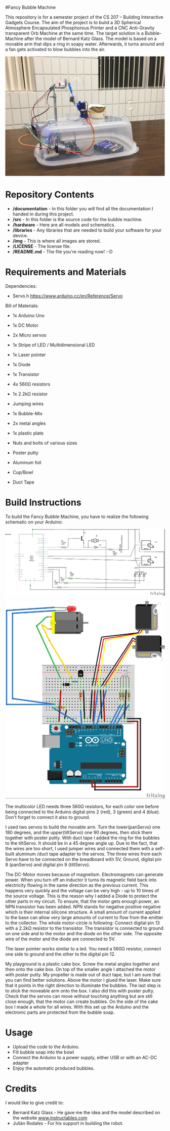 #Fancy Bubble Machine

This repository is for a semester project of the CS 207 – Building Interactive Gadgets
Course. The aim of the project is to build a 3D Spherical Atmosphere Encapsulated Phosphorous
Printer and a CNC Anti-Gravity transparent Orb Machine at the same time. The
target solution is a Bubble-Machine after the model of Bernard Katz Glass. The model is based on a movable arm that dips
a ring in soapy water. Afterwards, it turns around and a fan gets activated to blow bubbles into the air.


![alt text][pic1]

[pic1]: https://github.com/Risnar/CS207SemesterProject/blob/master/img/FancyBubbleBot.jpg "Fancy Bubble Bot"

Repository Contents
============
* **/documentation** - In this folder you will find all the documentation I handed in during this project.
* **/src** - In this folder is the source code for the bubble machine.
* **/hardware** - Here are all models and schematics.
* **/libraries** - Any libraries that are needed to build your software for your device.
* **/img** - This is where all images are stored.
* **/LICENSE** - The license file.
* **/README.md** - The file you're reading now! :-D

Requirements and Materials
============
Dependencies:
* Servo.h https://www.arduino.cc/en/Reference/Servo

Bill of Materials:
* 1x Arduino Uno
* 1x DC Motor
* 2x Micro servos
* 1x Stripe of LED / Multidimensional LED
* 1x Laser pointer
* 1x Diode
* 1x Transistor
* 4x 560Ω resistors
* 1x 2.2kΩ resistor
* Jumping wires

* 1x Bubble-Mix
* 2x metal angles
* 1x plastic plate
* Nuts and bolts of various sizes
* Poster putty
* Aluminum foil
* Cup/Bowl
* Duct Tape

Build Instructions
==================

To build the Fancy Bubble Machine, you have to realize the following schematic on your Arduino:

![alt text][pic2]

[pic2]: https://github.com/Risnar/CS207SemesterProject/blob/master/hardware/circuit.jpg "Arduino Circuit"

![alt text][pic3]

[pic3]: https://github.com/Risnar/CS207SemesterProject/blob/master/hardware/schematic.jpg "Arduino Schematic"

The multicolor LED needs three 560Ω resistors, for each color one before being connected to the Arduino digital pins 2 (red), 3 (green) and 4 (blue). Don't forget to connect it also to ground.

I used two servos to build the movable arm. Turn the lower(panServo) one 180 degrees, and the upper(tiltServo) one 90 degrees, then stick them together with poster putty. With duct tape I added the ring for the bubbles to the tiltServo. It should be in a 45 degree angle up. Due to the fact, that the wires are too short, I used jumper wires and connected them with a self-built aluminum /duct tape adapter to the servos. The three wires from each Servo have to be connected on the breadboard with 5V, Ground, digital pin 8 (panServo) and digital pin 9 (tiltServo).

The DC-Motor moves because of magnetism. Electromagnets can generate power. When you turn off an inductor it turns its magnetic field back into electricity flowing in the same direction as the previous current. This happens very quickly and the voltage can be very high - up to 10 times of the source voltage. This is the reason why I added a Diode to protect the other parts in my circuit. To ensure, that the motor gets enough power, an NPN transistor has been added. NPN stands for negative positive negative which is their internal silicone structure. A small amount of current applied to the base can allow very large amounts of current to flow from the emitter to the collector. The whole motor-circle is following: Connect digital pin 13 with a 2.2kΩ resistor to the transistor. The transistor is connected to ground on one side and to the motor and the diode on the other side. The opposite wire of the motor and the diode are connected to 5V.

The laser pointer works similar to a led. You need a 560Ω resistor, connect one side to ground and the other to the digital pin 12.

My playground is a plastic cake box. Screw the metal angles together and then onto the cake box. On top of the smaller angle I attached the motor with poster putty. My propeller is made out of duct tape, but I am sure that you can find better solutions. Above the motor I glued the laser. Make sure that it points in the right direction to illuminate the bubbles. The last step is to stick the moveable arm onto the box. I also did this with poster putty. Check that the servos can move without touching anything but are still close enough, that the motor can create bubbles. On the side of the cake box I made a whole for all wires. With this set up the Arduino and the electronic parts are protected from the bubble soap.


Usage
=====
* Upload the code to the Arduino.
* Fill bubble soap into the bowl
* Connect the Arduino to a power supply, either USB or with an AC-DC adapter
* Enjoy the automatic produced bubbles.

Credits
=======
I would like to give credit to:

* Bernard Katz Glass - He gave me the idea and the model described on the website www.instructables.com
* Julián Rodales - For his support in building the robot.
